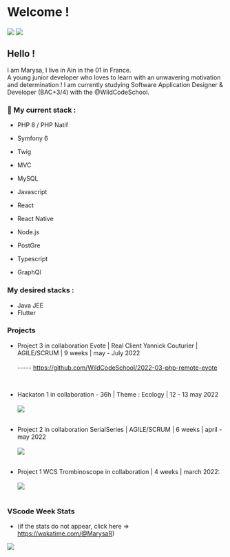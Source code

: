 # Welcome !
<img align="center" src="https://github-readme-stats.vercel.app/api?username=MarysaR&show_icons=true&hide=issues&theme=midnight-purple" />
<img align="center" src="https://github-readme-stats.vercel.app/api/top-langs/?username=MarysaR&theme=midnight-purple&layout=compac" /> <br>

## Hello ! <br>
I am Marysa, I live in Ain in the 01 in France. <br>
A young junior developer who loves to learn with an unwavering motivation and determination ! 
I am currently studying Software Application Designer & Developer (BAC+3/4) with the @WildCodeSchool.

### 🌱 My current stack :  
- PHP 8 / PHP Natif
- Symfony 6
- Twig
- MVC 
- MySQL

- Javascript 
- React 
- React Native
- Node.js
- PostGre
- Typescript 
- GraphQl

### My desired stacks :
- Java JEE
- Flutter 

### Projects

 - Project 3 in collaboration Evote | Real Client Yannick Couturier | AGILE/SCRUM | 9 weeks | may - July 2022 <br><br>
 ----- https://github.com/WildCodeSchool/2022-03-php-remote-evote
 <!-- <a href='https://github.com/WildCodeSchool/2022-03-php-remote-evote'> <img align="center" src="https://github-readme-stats.vercel.app/api/pin/?username=WildCodeSchool&repo=Hackaton&show_owner=true&theme=midnight-purple"/> --> <br>
 
 - Hackaton 1 in collaboration - 36h | Theme : Ecology  | 12 - 13 may 2022 <br><br>
 <a href='https://github.com/trueChoan/Hackaton'> <img align="center" src="https://github-readme-stats.vercel.app/api/pin/?username=trueChoan&repo=Hackaton&show_owner=true&theme=midnight-purple" /></a> <br><br>
 
- Project 2 in collaboration SerialSeries | AGILE/SCRUM | 6 weeks | april - may 2022 <br><br>
<a href='https://github.com/WildCodeSchool/2022-03-php-remotefr-p2-serial-series'> <img align="center" src="https://github-readme-stats.vercel.app/api/pin/?username=WildCodeSchool&repo=2022-03-php-remotefr-p2-serial-series&show_owner=true&theme=midnight-purple"/> <br><br> </a>

- Project 1 WCS Trombinoscope in collaboration | 4 weeks | march 2022: <br><br>
 <a href='https://github.com/MarysaR/Trombinoscope'> <img align="center" src="https://github-readme-stats.vercel.app/api/pin/?username=marysar&repo=Trombinoscope&show_owner=true&theme=midnight-purple" /></a> <br><br>

### VScode Week Stats
- (if the stats do not appear, click here => https://wakatime.com/@MarysaR)
<img align="center" src="https://github-readme-stats.vercel.app/api/wakatime?username=MarysaR&theme=midnight-purple" />


<!--
**MarysaR/MarysaR** is a ✨ _special_ ✨ repository because its `README.md` (this file) appears on your GitHub profile.

Here are some ideas to get you started:

- 🔭 I’m currently working on ...
- 🤔 I’m looking for help with ...
- 💬 Ask me about ...
- 📫 How to reach me: ...
- 😄 Pronouns: ...
- ⚡ Fun fact: ...
-->
